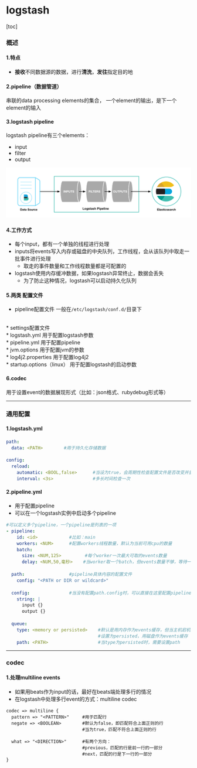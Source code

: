# logstash
[toc]
### 概述
#### 1.特点
* **接收**不同数据源的数据，进行**清洗**，**发往**指定目的地

#### 2.pipeline（数据管道）
串联的data processing elements的集合，
一个element的输出，是下一个element的输入

#### 3.logstash pipeline
logstash pipeline有三个elements：
* input
* filter
* output

![](./imgs/overview_01.png)

#### 4.工作方式
* 每个input，都有一个单独的线程进行处理
* inputs将events写入内存或磁盘的中央队列，工作线程，会从该队列中取走一批事件进行处理
  * 取走的事件数量和工作线程数量都是可配置的
* logstash使用内存缓冲数据，如果logstash异常终止，数据会丢失
  * 为了防止这种情况，logstash可以启动持久化队列

#### 5.两类 配置文件
* pipeline配置文件
一般在`/etc/logstash/conf.d/`目录下
</br>
* settings配置文件
  </br>
  * logstash.yml
  用于配置logstash参数
  </br>
  * pipeline.yml
  用于配置pipeline
  </br>
  * jvm.options
  用于配置jvm的参数
  </br>
  * log4j2.properties
  用于配置log4j2
  </br>
  * startup.options（linux）
  用于配置logstash的启动参数

#### 6.codec
用于设置event的数据展现形式（比如：json格式、rubydebug形式等）

***

### 通用配置

#### 1.logstash.yml
```yaml
path:
  data: <PATH>        #用于持久化存储数据

config:
  reload:
    automatic: <BOOL,false>      #当设为true，会周期性检查配置文件是否改变并重新加载
    interval: <3s>               #多长时间检查一次
```

#### 2.pipeline.yml
* 用于配置pipeline
* 可以在一个logstash实例中启动多个pipeline
```yaml
#可以定义多个pipeline，一个pipeline是列表的一项
- pipeline:
    id: <id>            #比如：main
    workers: <NUM>      #配置workers线程数量，默认为当前可用cpu的数量
    batch:
      size: <NUM,125>         #每个worker一次最大可取的events数量
      delay: <NUM,50,毫秒>    #当worker取一个batch，但events数量不够，等待一个event的时长

  path:                 #pipeline具体内容的配置文件
    config: "<PATH or DIR or wildcard>"

  config:               #当没有配置path.config时，可以直接在这里配置pipeline的内容
    string: |
      input {}
      output {}

  queue:
    type: <memory or persisted>    #默认是用内存作为events缓存，但当主机宕机，数据容易丢失
                                   #设置为persisted，用磁盘作为events缓存
    path: <PATH>                   #当type为persisted时，需要设置path
```

***

### codec
#### 1.处理multiline events
* 如果用beats作为input的话，最好在beats端处理多行的情况
* 在logstash中处理多行event的方式：multiline codec

```shell
codec => multiline {
  pattern => "<PATTERN>"     #用于匹配行
  negate => <BOOLEAN>        #默认为false，即匹配符合上面正则的行
                             #当为true，匹配不符合上面正则的行

  what => "<DIRECTION>"      #有两个方向：
                             #previous，匹配的行是前一行的一部分
                             #next，匹配的行是下一行的一部分
}
```

